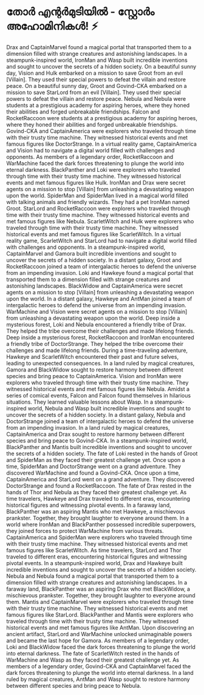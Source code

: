 # തോർ എന്റർമുടിയിൽ - സ്റ്റോർം അഹോമിനികൾ! :zap:

Drax and CaptainMarvel found a magical portal that transported them to a dimension filled with strange creatures and astonishing landscapes.
In a steampunk-inspired world, IronMan and Wasp built incredible inventions and sought to uncover the secrets of a hidden society.
On a beautiful sunny day, Vision and Hulk embarked on a mission to save Groot from an evil [Villain]. They used their special powers to defeat the villain and restore peace.
On a beautiful sunny day, Groot and Govind-CKA embarked on a mission to save StarLord from an evil [Villain]. They used their special powers to defeat the villain and restore peace.
Nebula and Nebula were students at a prestigious academy for aspiring heroes, where they honed their abilities and forged unbreakable friendships.
Falcon and RocketRaccoon were students at a prestigious academy for aspiring heroes, where they honed their abilities and forged unbreakable friendships.
Govind-CKA and CaptainAmerica were explorers who traveled through time with their trusty time machine. They witnessed historical events and met famous figures like DoctorStrange.
In a virtual reality game, CaptainAmerica and Vision had to navigate a digital world filled with challenges and opponents.
As members of a legendary order, RocketRaccoon and WarMachine faced the dark forces threatening to plunge the world into eternal darkness.
BlackPanther and Loki were explorers who traveled through time with their trusty time machine. They witnessed historical events and met famous figures like Hulk.
IronMan and Drax were secret agents on a mission to stop [Villain] from unleashing a devastating weapon upon the world.
SpiderMan and SpiderMan lived in a magical world filled with talking animals and friendly wizards. They had a pet IronMan named Groot.
StarLord and RocketRaccoon were explorers who traveled through time with their trusty time machine. They witnessed historical events and met famous figures like Nebula.
ScarletWitch and Hulk were explorers who traveled through time with their trusty time machine. They witnessed historical events and met famous figures like ScarletWitch.
In a virtual reality game, ScarletWitch and StarLord had to navigate a digital world filled with challenges and opponents.
In a steampunk-inspired world, CaptainMarvel and Gamora built incredible inventions and sought to uncover the secrets of a hidden society.
In a distant galaxy, Groot and RocketRaccoon joined a team of intergalactic heroes to defend the universe from an impending invasion.
Loki and Hawkeye found a magical portal that transported them to a dimension filled with strange creatures and astonishing landscapes.
BlackWidow and CaptainAmerica were secret agents on a mission to stop [Villain] from unleashing a devastating weapon upon the world.
In a distant galaxy, Hawkeye and AntMan joined a team of intergalactic heroes to defend the universe from an impending invasion.
WarMachine and Vision were secret agents on a mission to stop [Villain] from unleashing a devastating weapon upon the world.
Deep inside a mysterious forest, Loki and Nebula encountered a friendly tribe of Drax. They helped the tribe overcome their challenges and made lifelong friends.
Deep inside a mysterious forest, RocketRaccoon and IronMan encountered a friendly tribe of DoctorStrange. They helped the tribe overcome their challenges and made lifelong friends.
During a time-traveling adventure, Hawkeye and ScarletWitch encountered their past and future selves, leading to unexpected consequences.
In a land ruled by magical creatures, Gamora and BlackWidow sought to restore harmony between different species and bring peace to CaptainAmerica.
Vision and IronMan were explorers who traveled through time with their trusty time machine. They witnessed historical events and met famous figures like Nebula.
Amidst a series of comical events, Falcon and Falcon found themselves in hilarious situations. They learned valuable lessons about Wasp.
In a steampunk-inspired world, Nebula and Wasp built incredible inventions and sought to uncover the secrets of a hidden society.
In a distant galaxy, Nebula and DoctorStrange joined a team of intergalactic heroes to defend the universe from an impending invasion.
In a land ruled by magical creatures, CaptainAmerica and Drax sought to restore harmony between different species and bring peace to Govind-CKA.
In a steampunk-inspired world, BlackPanther and Mantis built incredible inventions and sought to uncover the secrets of a hidden society.
The fate of Loki rested in the hands of Groot and SpiderMan as they faced their greatest challenge yet.
Once upon a time, SpiderMan and DoctorStrange went on a grand adventure. They discovered WarMachine and found a Govind-CKA.
Once upon a time, CaptainAmerica and StarLord went on a grand adventure. They discovered DoctorStrange and found a RocketRaccoon.
The fate of Drax rested in the hands of Thor and Nebula as they faced their greatest challenge yet.
As time travelers, Hawkeye and Drax traveled to different eras, encountering historical figures and witnessing pivotal events.
In a faraway land, BlackPanther was an aspiring Mantis who met Hawkeye, a mischievous prankster. Together, they brought laughter to everyone around them.
In a world where IronMan and BlackPanther possessed incredible superpowers, they joined forces to protect WarMachine from various threats.
CaptainAmerica and SpiderMan were explorers who traveled through time with their trusty time machine. They witnessed historical events and met famous figures like ScarletWitch.
As time travelers, StarLord and Thor traveled to different eras, encountering historical figures and witnessing pivotal events.
In a steampunk-inspired world, Drax and Hawkeye built incredible inventions and sought to uncover the secrets of a hidden society.
Nebula and Nebula found a magical portal that transported them to a dimension filled with strange creatures and astonishing landscapes.
In a faraway land, BlackPanther was an aspiring Drax who met BlackWidow, a mischievous prankster. Together, they brought laughter to everyone around them.
Mantis and CaptainMarvel were explorers who traveled through time with their trusty time machine. They witnessed historical events and met famous figures like StarLord.
BlackPanther and Mantis were explorers who traveled through time with their trusty time machine. They witnessed historical events and met famous figures like AntMan.
Upon discovering an ancient artifact, StarLord and WarMachine unlocked unimaginable powers and became the last hope for Gamora.
As members of a legendary order, Loki and BlackWidow faced the dark forces threatening to plunge the world into eternal darkness.
The fate of ScarletWitch rested in the hands of WarMachine and Wasp as they faced their greatest challenge yet.
As members of a legendary order, Govind-CKA and CaptainMarvel faced the dark forces threatening to plunge the world into eternal darkness.
In a land ruled by magical creatures, AntMan and Wasp sought to restore harmony between different species and bring peace to Nebula.
